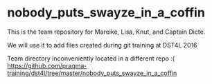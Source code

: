 # nobody_puts_swayze_in_a_coffin

This is the team repository for Mareike, Lisa, Knut, and Captain Dicte.

We will use it to add files created during git training at DST4L 2016

Team directory inconveniently located in a different repo :( https://github.com/praqma-training/dst4l/tree/master/nobody_puts_swayze_in_a_coffin 
